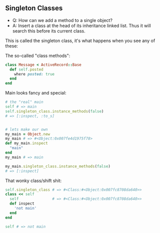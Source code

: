 Singleton Classes
-----------------

* Q: How can we add a method to a single object?
* A: Insert a class at the head of its inheritance linked list.
     Thus it will search this before its current class.

This is called the singleton class, it's what happens when you
see any of these:


The so-called "class methods":

```ruby
class Message < ActiveRecord::Base
  def self.posted
    where posted: true
  end
end
```


Main looks fancy and special:

```ruby
# the "real" main
self # => main
self.singleton_class.instance_methods(false)
# => [:inspect, :to_s]


# lets make our own
my_main = Object.new
my_main # => #<Object:0x007fe4d1975f78>
def my_main.inspect
  "main"
end
my_main # => main

my_main.singleton_class.instance_methods(false)
# => [:inspect]
```


That wonky class/shift shit:

```ruby
self.singleton_class # => #<Class:#<Object:0x007fc8708da640>>
class << self
  self               # => #<Class:#<Object:0x007fc8708da640>>
  def inspect
    'not main'
  end
end

self # => not main
```
